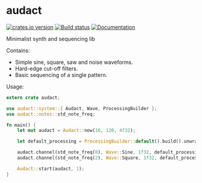 # audact
[![crates.io version](https://img.shields.io/crates/v/audact.svg)](https://crates.io/crates/audact)
[![Build status](https://travis-ci.org/shockham/audact.svg?branch=master)](https://travis-ci.org/shockham/audact)
[![Documentation](https://docs.rs/audact/badge.svg)](https://docs.rs/audact)

Minimalist synth and sequencing lib

Contains:
- Simple sine, square, saw and noise waveforms.
- Hard-edge cut-off filters.
- Basic sequencing of a single pattern.

Usage:

```rust
extern crate audact;

use audact::system::{ Audact, Wave, ProcessingBuilder };
use audact::notes::std_note_freq;

fn main() {
    let mut audact = Audact::new(16, 120, 4f32);

    let default_processing = ProcessingBuilder::default().build().unwrap();

    audact.channel(std_note_freq(0), Wave::Sine, 1f32, default_processing, vec![0,4,8,12]);
    audact.channel(std_note_freq(2), Wave::Square, 1f32, default_processing, vec![2,6,10,14]);

    Audact::start(audact, 1);
}
```
